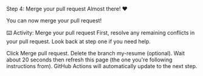 Step 4: Merge your pull request
Almost there! ❤️

You can now merge your pull request!

⌨️ Activity: Merge your pull request
First, resolve any remaining conflicts in your pull request.
Look back at step one if you need help.

Click Merge pull request.
Delete the branch my-resume (optional).
Wait about 20 seconds then refresh this page (the one you're following instructions from). GitHub Actions will automatically update to the next step.
